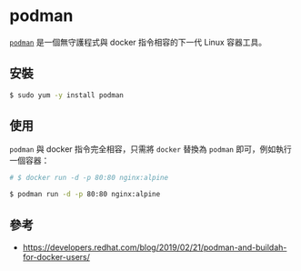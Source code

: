 # podman

[`podman`](https://github.com/containers/podman) 是一個無守護程式與 docker 指令相容的下一代 Linux 容器工具。

## 安裝

```bash
$ sudo yum -y install podman
```

## 使用

`podman` 與 docker 指令完全相容，只需將 `docker` 替換為 `podman` 即可，例如執行一個容器：

```bash
# $ docker run -d -p 80:80 nginx:alpine

$ podman run -d -p 80:80 nginx:alpine
```

## 參考

* https://developers.redhat.com/blog/2019/02/21/podman-and-buildah-for-docker-users/
